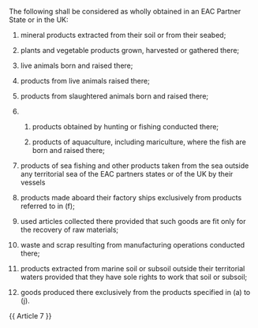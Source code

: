 
The following shall be considered as wholly obtained in an EAC Partner State or in the UK:

1. mineral products extracted from their soil or from their seabed;

2. plants and vegetable products grown, harvested or gathered there;

3. live animals born and raised there;

4. products from live animals raised there;

5. products from slaughtered animals born and raised there;

6. 
    1. products obtained by hunting or fishing conducted there;

    2. products of aquaculture, including mariculture, where the fish are born and raised there;

7. products of sea fishing and other products taken from the sea outside any territorial sea of the EAC partners states or of the UK by their vessels

8. products made aboard their factory ships exclusively from products referred to in (f);

9. used articles collected there provided that such goods are fit only for the recovery of raw materials;

10. waste and scrap resulting from manufacturing operations conducted there;

11. products extracted from marine soil or subsoil outside their territorial waters provided that they have sole rights to work that soil or subsoil;

12. goods produced there exclusively from the products specified in (a) to (j).

{{ Article 7 }}
